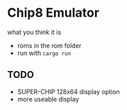 # Chip8 Emulator
what you think it is
- roms in the rom folder
- run with `cargo run`

## TODO
- SUPER-CHIP 128x64 display option
- more useable display
